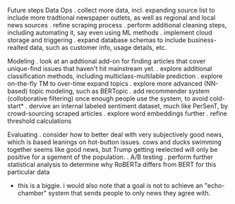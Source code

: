 Future steps
Data Ops
. collect more data, incl. expanding source list to include more tradtional newspaper outlets, as well as regional and local news sources 
. refine scraping process
. perform additional cleaning steps, including automating it, say even using ML methods
. implement cloud storage and triggering
. expand database schemas to include business-realted data, such as customer info, usage details, etc.

Modeling
. look at an addtional add-on for finding articles that cover unique-find issues that haven't hit mainstream yet.
. explore additional classification methods, including multiclass-multilable prediction
. explore on-the-fly TM to over-time expand topics
. explore more advanced (NN-based) topic modeling, such as BERTopic
. add recommender system (colloborative filtering) once enough people use the system, to avoid cold-start*
. dervive an internal labeled sentiment dataset, much like PerSenT, by crowd-sourcing scraped articles
. explore word embeddings further
. refine threshold calculations

Evaluating
. consider how to better deal with very subjectively good news, which is based leanings on hot-button issues. cows and ducks swimming together seems like good news, but Trump getting reelected will only be positive for a sgement of the population.
. A/B testing
. perform further statistical analysis to determine why RoBERTa differs from BERT for this particular data


* this is a biggie. i would also note that a goal is not to achieve an "echo-chamber" system that sends people to only news they agree with.